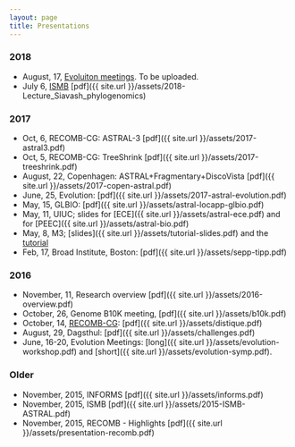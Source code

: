 ```yaml
---
layout: page
title: Presentations
---
```

### 2018

* August, 17, [Evoluiton meetings](http://tandy.cs.illinois.edu/PhyloSynth-Symp2018.html). To be uploaded.
* July 6, [ISMB](https://www.iscb.org/ismb2018-program/ismb2018-tutorials#am4) [pdf]({{ site.url }}/assets/2018-Lecture_Siavash_phylogenomics)

### 2017


* Oct, 6, RECOMB-CG: ASTRAL-3 [pdf]({{ site.url }}/assets/2017-astral3.pdf)
* Oct, 5, RECOMB-CG: TreeShrink [pdf]({{ site.url }}/assets/2017-treeshrink.pdf)
* August, 22, Copenhagen: ASTRAL+Fragmentary+DiscoVista [pdf]({{ site.url }}/assets/2017-copen-astral.pdf)
* June, 25, Evolution: [pdf]({{ site.url }}/assets/2017-astral-evolution.pdf)
* May, 15, GLBIO: [pdf]({{ site.url }}/assets/astral-locapp-glbio.pdf)
* May, 11, UIUC; slides for [ECE]({{ site.url }}/assets/astral-ece.pdf) and for [PEEC]({{ site.url }}/assets/astral-bio.pdf)
* May, 8, M3; [slides]({{ site.url }}/assets/tutorial-slides.pdf) and the [tutorial](https://github.com/smirarab/tutorials/blob/master/sepp-tipp-upp-pasta-short.md)
* Feb, 17, Broad Institute, Boston: [pdf]({{ site.url }}/assets/sepp-tipp.pdf)

### 2016

* November, 11, Research overview [pdf]({{ site.url }}/assets/2016-overview.pdf)
* October, 26, Genome B10K meeting, [pdf]({{ site.url }}/assets/b10k.pdf)
* October, 14, [RECOMB-CG](http://www.crm.umontreal.ca/2016/Genomics16/appel_e.php): [pdf]({{ site.url }}/assets/distique.pdf)
* August, 29, Dagsthul: [pdf]({{ site.url }}/assets/challenges.pdf)
* June, 16-20, Evolution Meetings: [long]({{ site.url }}/assets/evolution-workshop.pdf) and [short]({{ site.url }}/assets/evolution-symp.pdf).

### Older

* November, 2015, INFORMS [pdf]({{ site.url }}/assets/informs.pdf)
* November, 2015, ISMB [pdf]({{ site.url }}/assets/2015-ISMB-ASTRAL.pdf)
* November, 2015, RECOMB - Highlights [pdf]({{ site.url }}/assets/presentation-recomb.pdf)

